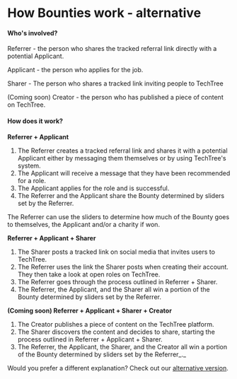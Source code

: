 # How Bounties work - alternative

#### **Who's involved?**

Referrer - the person who shares the tracked referral link directly with a potential Applicant.

Applicant - the person who applies for the job.

Sharer - The person who shares a tracked link inviting people to TechTree

(Coming soon) Creator - the person who has published a piece of content on TechTree.

#### **How does it work?**

**Referrer + Applicant**

1. The Referrer creates a tracked referral link and shares it with a potential Applicant either by messaging them themselves or by using TechTree's system.
2. The Applicant will receive a message that they have been recommended for a role.
3. The Applicant applies for the role and is successful.
4. The Referrer and the Applicant share the Bounty determined by sliders set by the Referrer.

The Referrer can use the sliders to determine how much of the Bounty goes to themselves, the Applicant and/or a charity if won.

**Referrer + Applicant + Sharer**&#x20;

1. The Sharer posts a tracked link on social media that invites users to TechTree.
2. The Referrer uses the link the Sharer posts when creating their account. They then take a look at open roles on TechTree.
3. The Referrer goes through the process outlined in Referrer + Sharer.
4. The Referrer, the Applicant, and the Sharer all win a portion of the Bounty determined by sliders set by the Referrer.

**(Coming soon) Referrer + Applicant + Sharer + Creator**

1. The Creator publishes a piece of content on the TechTree platform.
2. The Sharer discovers the content and decides to share, starting the process outlined in Referrer + Applicant + Sharer.
3. The Referrer, the Applicant, the Sharer, and the Creator all win a portion of the Bounty determined by sliders set by the Referrer_._

Would you prefer a different explanation? Check out our [alternative version](./).
